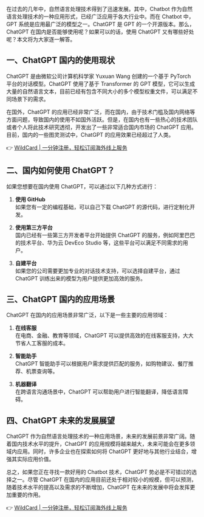 在过去的几年中，自然语言处理技术得到了迅速发展。其中，Chatbot 作为自然语言处理技术的一种应用形式，已经广泛应用于各大行业中。而在 Chatbot 中，GPT 系统是应用最广泛的模型之一。ChatGPT 是 GPT 的一个开源版本。那么，ChatGPT 在国内是否能够使用呢？如果可以的话，使用 ChatGPT 又有哪些好处呢？本文将为大家逐一解答。

## 一、ChatGPT 国内的使用现状

ChatGPT 是由微软公司计算机科学家 Yuxuan Wang 创建的一个基于 PyTorch 平台的对话模型。ChatGPT 使用了基于 Transformer 的 GPT 模型，它可以生成大量的自然语言文本，目前已经有包含不同大小的多个模型权重文件，可以满足不同场景下的需求。

在国外，ChatGPT 的应用已经非常广泛，而在国内，由于技术门槛及国内网络等方面问题，导致国内的使用不如国外活跃。但是，在国内也有一些热心的技术团队或者个人将此技术研究透彻，开发出了一些非常适合国内市场的 ChatGPT 应用。目前，国内的一些图灵测试中，ChatGPT 的应用效果已经超过了人类。

👉 [WildCard | 一分钟注册，轻松订阅海外线上服务](https://bit.ly/bewildcard)

## 二、国内如何使用 ChatGPT？

如果您想要在国内使用 ChatGPT，可以通过以下几种方式进行：

1. **使用 GitHub**  
   如果您有一定的编程基础，可以自己下载 ChatGPT 的源代码，进行定制化开发。

2. **使用第三方平台**  
   国内已经有一些第三方开发者平台开始提供 ChatGPT 的服务，例如阿里巴巴的技术平台、华为云 DevEco Studio 等，这些平台可以满足不同需求的用户。

3. **自建平台**  
   如果您的公司需要更加专业的对话技术支持，可以选择自建平台，通过 ChatGPT 训练出来的模型为用户提供更加高效的服务。

## 三、ChatGPT 国内的应用场景

ChatGPT 在国内的应用场景非常广泛，以下是一些主要的应用领域：

1. **在线客服**  
   在电商、金融、教育等领域，ChatGPT 可以提供高效的在线客服支持，大大节省人工客服的成本。

2. **智能助手**  
   ChatGPT 智能助手可以根据用户需求提供匹配的服务，如购物建议、餐厅推荐、机票查询等。

3. **机器翻译**  
   在跨语言沟通场景中，ChatGPT 可以帮助用户进行智能翻译，降低语言障碍。

## 四、ChatGPT 未来的发展展望

ChatGPT 作为自然语言处理技术的一种应用场景，未来的发展前景非常广阔。随着国内技术水平的提升，ChatGPT 的应用规模将越来越大，未来可能会在更多领域内应用。同时，许多企业也在探索如何将 ChatGPT 更好地与其他行业结合，增强其实际应用价值。

总之，如果您正在寻找一款好用的 Chatbot 技术，ChatGPT 势必是不可错过的选择之一。尽管 ChatGPT 在国内的应用目前还处于相对较小的规模，但可以预测，随着技术水平的提高以及需求的不断增加，ChatGPT 在未来的发展中将会发挥更加重要的作用。

👉 [WildCard | 一分钟注册，轻松订阅海外线上服务](https://bit.ly/bewildcard)